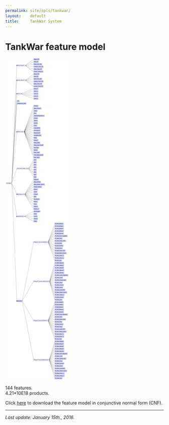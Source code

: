 ```yaml
---
permalink: site/spls/tankwar/
layout:    default
title:     TankWar System
---
```

# TankWar feature model

![tankwar feature model](/spls/tankwar/fmTankWar.png)

144 features.  
4.21\*10E18 products.

Click [here][cnfTankWar] to download the feature model in conjunctive normal form (CNF).

---

_Last update: January 15th., 2016._


[fmTankWar]:  /spls/tankwar/fmTankWar.png
[cnfTankWar]: /spls/tankwar/CNF_tankwar.txt
